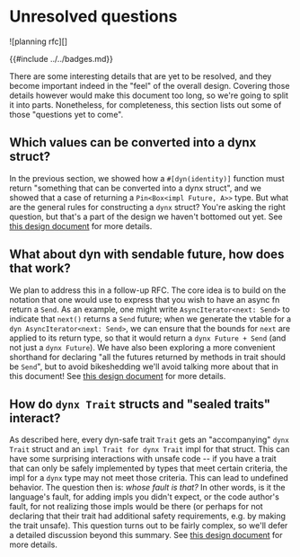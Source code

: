 # Unresolved questions

![planning rfc][]

{{#include ../../badges.md}}

There are some interesting details that are yet to be resolved, and they become important indeed in the "feel" of the overall design. Covering those details however would make this document too long, so we're going to split it into parts. Nonetheless, for completeness, this section lists out some of those "questions yet to come".

## Which values can be converted into a dynx struct?

In the previous section, we showed how a `#[dyn(identity)]` function must return "something that can be converted into a dynx struct", and we showed that a case of returning a `Pin<Box<impl Future, A>>` type. But what are the general rules for constructing a `dynx` struct? You're asking the right question, but that's a part of the design we haven't bottomed out yet. See [this design document](../../evaluation/design/dynx/creation.md) for more details.

## What about dyn with sendable future, how does that work?

We plan to address this in a follow-up RFC. The core idea is to build on the notation that one would use to express that you wish to have an async fn return a `Send`. As an example, one might write `AsyncIterator<next: Send>` to indicate that `next()` returns a `Send` future; when we generate the vtable for a `dyn AsyncIterator<next: Send>`, we can ensure that the bounds for `next` are applied to its return type, so that it would return a `dynx Future + Send` (and not just a `dynx Future`). We have also been exploring a more convenient shorthand for declaring "all the futures returned by methods in trait should be `Send`", but to avoid bikeshedding we'll avoid talking more about that in this document! See [this design document](../../evaluation/design/dynx/auto_trait.md) for more details.

## How do `dynx Trait` structs and "sealed traits" interact?

As described here, every dyn-safe trait `Trait` gets an "accompanying" `dynx Trait` struct and an `impl Trait for dynx Trait` impl for that struct. This can have some surprising interactions with unsafe code -- if you have a trait that can only be safely implemented by types that meet certain criteria, the impl for a `dynx` type may not meet those criteria. This can lead to undefined behavior. The question then is: *whose fault is that?* In other words, is it the language's fault, for adding impls you didn't expect, or the code author's fault, for not realizing those impls would be there (or perhaps for not declaring that their trait had additional safety requirements, e.g. by making the trait unsafe). This question turns out to be fairly complex, so we'll defer a detailed discussion beyond this summary. See [this design document](../../evaluation/design/dynx/sealed_traits.md) for more details.
